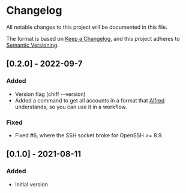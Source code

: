 # Changelog

All notable changes to this project will be documented in this file.

The format is based on [Keep a Changelog](https://keepachangelog.com/en/1.0.0/),
and this project adheres to [Semantic Versioning](https://semver.org/spec/v2.0.0.html).

## [0.2.0] - 2022-09-7

### Added

- Version flag (chiff --version)
- Added a command to get all accounts in a format that [Alfred](https://www.alfredapp.com) understands, so you can use it in a workflow.

### Fixed

- Fixed #6, where the SSH socket broke for OpenSSH >= 8.9.

## [0.1.0] - 2021-08-11

### Added

- Initial version
